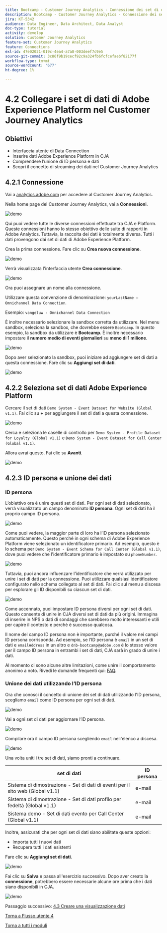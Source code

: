 ```yaml
---
title: Bootcamp - Customer Journey Analytics - Connessione dei set di dati Adobe Experience Platform nel Customer Journey Analytics
description: Bootcamp - Customer Journey Analytics - Connessione dei set di dati Adobe Experience Platform nel Customer Journey Analytics
jira: KT-5342
audience: Data Engineer, Data Architect, Data Analyst
doc-type: tutorial
activity: develop
solution: Customer Journey Analytics
feature-set: Customer Journey Analytics
feature: Connections
exl-id: 47e02021-019c-4ea4-a7a8-003deef7c9e5
source-git-commit: 3c86f9b19cecf92c9a324fb6fcfcefaebf82177f
workflow-type: tm+mt
source-wordcount: '677'
ht-degree: 1%

---
```


# 4.2 Collegare i set di dati di Adobe Experience Platform nel Customer Journey Analytics

## Obiettivi

- Interfaccia utente di Data Connection
- Inserire dati Adobe Experience Platform in CJA
- Comprendere l’unione di ID persona e dati
- Scopri il concetto di streaming dei dati nel Customer Journey Analytics

## 4.2.1 Connessione

Vai a [analytics.adobe.com](https://analytics.adobe.com) per accedere al Customer Journey Analytics.

Nella home page del Customer Journey Analytics, vai a **Connessioni**.

![demo](./images/cja2.png)

Qui puoi vedere tutte le diverse connessioni effettuate tra CJA e Platform. Queste connessioni hanno lo stesso obiettivo delle suite di rapporti in Adobe Analytics. Tuttavia, la raccolta dei dati è totalmente diversa. Tutti i dati provengono dai set di dati di Adobe Experience Platform.

Crea la prima connessione. Fare clic su **Crea nuova connessione**.

![demo](./images/cja4.png)

Verrà visualizzata l&#39;interfaccia utente **Crea connessione**.

![demo](./images/cja5.png)

Ora puoi assegnare un nome alla connessione.

Utilizzare questa convenzione di denominazione: `yourLastName – Omnichannel Data Connection`.

Esempio: `vangeluw - Omnichannel Data Connection`

È inoltre necessario selezionare la sandbox corretta da utilizzare. Nel menu sandbox, seleziona la sandbox, che dovrebbe essere `Bootcamp`. In questo esempio, la sandbox da utilizzare è **Bootcamp**. È inoltre necessario impostare il **numero medio di eventi giornalieri** su **meno di 1 milione**.

![demo](./images/cjasb.png)

Dopo aver selezionato la sandbox, puoi iniziare ad aggiungere set di dati a questa connessione. Fare clic su **Aggiungi set di dati**.

![demo](./images/cjasb1.png)

## 4.2.2 Seleziona set di dati Adobe Experience Platform

Cercare il set di dati `Demo System - Event Dataset for Website (Global v1.1)`. Fai clic su **+** per aggiungere il set di dati a questa connessione.

![demo](./images/cja7.png)

Cerca e seleziona le caselle di controllo per `Demo System - Profile Dataset for Loyalty (Global v1.1)` e `Demo System - Event Dataset for Call Center (Global v1.1)`.

Allora avrai questo. Fai clic su **Avanti**.

![demo](./images/cja9.png)

## 4.2.3 ID persona e unione dei dati

### ID persona

L’obiettivo ora è unire questi set di dati. Per ogni set di dati selezionato, verrà visualizzato un campo denominato **ID persona**. Ogni set di dati ha il proprio campo ID persona.

![demo](./images/cja11.png)

Come puoi vedere, la maggior parte di loro ha l’ID persona selezionato automaticamente. Questo perché in ogni schema di Adobe Experience Platform viene selezionato un identificatore primario. Ad esempio, questo è lo schema per `Demo System - Event Schema for Call Center (Global v1.1)`, dove puoi vedere che l&#39;identificatore primario è impostato su `phoneNumber`.

![demo](./images/cja13.png)

Tuttavia, puoi ancora influenzare l’identificatore che verrà utilizzato per unire i set di dati per la connessione. Puoi utilizzare qualsiasi identificatore configurato nello schema collegato al set di dati. Fai clic sul menu a discesa per esplorare gli ID disponibili su ciascun set di dati.

![demo](./images/cja14.png)

Come accennato, puoi impostare ID persona diversi per ogni set di dati. Questo consente di unire in CJA diversi set di dati da più origini. Immagina di inserire in NPS o dati di sondaggi che sarebbero molto interessanti e utili per capire il contesto e perché è successo qualcosa.

Il nome del campo ID persona non è importante, purché il valore nei campi ID persona corrisponda. Ad esempio, se l’ID persona è `email` in un set di dati e `emailAddress` in un altro e `dnb-bootcamp@adobe.com` è lo stesso valore per il campo ID persona in entrambi i set di dati, CJA sarà in grado di unire i dati.

Al momento ci sono alcune altre limitazioni, come unire il comportamento anonimo a noto. Rivedi le domande frequenti qui: [FAQ](https://experienceleague.adobe.com/docs/analytics-platform/using/cja-overview/cja-faq.html?lang=it).

### Unione dei dati utilizzando l’ID persona

Ora che conosci il concetto di unione dei set di dati utilizzando l&#39;ID persona, scegliamo `email` come ID persona per ogni set di dati.

![demo](./images/cja15.png)

Vai a ogni set di dati per aggiornare l’ID persona.

![demo](./images/cja12a.png)

Compilare ora il campo ID persona scegliendo `email` nell&#39;elenco a discesa.

![demo](./images/cja17.png)

Una volta uniti i tre set di dati, siamo pronti a continuare.

| set di dati | ID persona |
| ----------------- |-------------| 
| Sistema di dimostrazione - Set di dati di eventi per il sito web (Global v1.1) | e-mail |
| Sistema di dimostrazione - Set di dati profilo per fedeltà (Global v1.1) | e-mail |
| Sistema demo - Set di dati evento per Call Center (Global v1.1) | e-mail |

Inoltre, assicurati che per ogni set di dati siano abilitate queste opzioni:

- Importa tutti i nuovi dati
- Recupera tutti i dati esistenti

Fare clic su **Aggiungi set di dati**.

![demo](./images/cja16.png)

Fai clic su **Salva** e passa all&#39;esercizio successivo.
Dopo aver creato la **connessione**, potrebbero essere necessarie alcune ore prima che i dati siano disponibili in CJA.

![demo](./images/cja20.png)

Passaggio successivo: [4.3 Creare una visualizzazione dati](./ex3.md)

[Torna a Flusso utente 4](./uc4.md)

[Torna a tutti i moduli](./../../overview.md)
